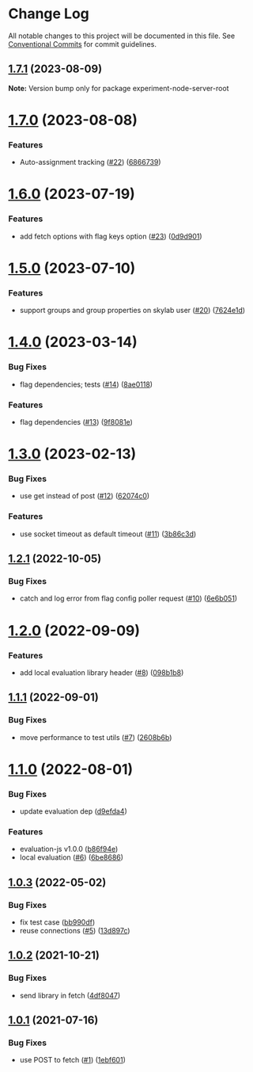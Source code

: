 # Change Log

All notable changes to this project will be documented in this file.
See [Conventional Commits](https://conventionalcommits.org) for commit guidelines.

## [1.7.1](https://github.com/amplitude/experiment-node-server/compare/v1.7.0...v1.7.1) (2023-08-09)

**Note:** Version bump only for package experiment-node-server-root





# [1.7.0](https://github.com/amplitude/experiment-node-server/compare/v1.6.0...v1.7.0) (2023-08-08)


### Features

* Auto-assignment tracking ([#22](https://github.com/amplitude/experiment-node-server/issues/22)) ([6866739](https://github.com/amplitude/experiment-node-server/commit/686673918957f1653fe96f1fba6e3feb99629a4a))





# [1.6.0](https://github.com/amplitude/experiment-node-server/compare/v1.5.0...v1.6.0) (2023-07-19)


### Features

* add fetch options with flag keys option ([#23](https://github.com/amplitude/experiment-node-server/issues/23)) ([0d9d901](https://github.com/amplitude/experiment-node-server/commit/0d9d90115b2a16c991514e7487a3e2e41c6c9fa1))





# [1.5.0](https://github.com/amplitude/experiment-node-server/compare/v1.4.0...v1.5.0) (2023-07-10)


### Features

* support groups and group properties on skylab user ([#20](https://github.com/amplitude/experiment-node-server/issues/20)) ([7624e1d](https://github.com/amplitude/experiment-node-server/commit/7624e1deaf2c6e981610418f994478d794cdeaa9))





# [1.4.0](https://github.com/amplitude/experiment-node-server/compare/v1.3.0...v1.4.0) (2023-03-14)


### Bug Fixes

* flag dependencies; tests ([#14](https://github.com/amplitude/experiment-node-server/issues/14)) ([8ae0118](https://github.com/amplitude/experiment-node-server/commit/8ae01186c0ada351f008e3d17e827cc9de787570))


### Features

* flag dependencies ([#13](https://github.com/amplitude/experiment-node-server/issues/13)) ([9f8081e](https://github.com/amplitude/experiment-node-server/commit/9f8081eb37a77e9083016c82b5415b8088629ed4))





# [1.3.0](https://github.com/amplitude/experiment-node-server/compare/v1.2.1...v1.3.0) (2023-02-13)


### Bug Fixes

* use get instead of post ([#12](https://github.com/amplitude/experiment-node-server/issues/12)) ([62074c0](https://github.com/amplitude/experiment-node-server/commit/62074c0142b36c78d159dd7993ca4f7d4657c7a6))


### Features

* use socket timeout as default timeout ([#11](https://github.com/amplitude/experiment-node-server/issues/11)) ([3b86c3d](https://github.com/amplitude/experiment-node-server/commit/3b86c3d9a680ed462f57a79aa1f4c2ccc5418dc1))





## [1.2.1](https://github.com/amplitude/experiment-node-server/compare/v1.2.0...v1.2.1) (2022-10-05)


### Bug Fixes

* catch and log error from flag config poller request ([#10](https://github.com/amplitude/experiment-node-server/issues/10)) ([6e6b051](https://github.com/amplitude/experiment-node-server/commit/6e6b05105de7be197472584bd5a0635e9e001e06))





# [1.2.0](https://github.com/amplitude/experiment-node-server/compare/v1.1.1...v1.2.0) (2022-09-09)


### Features

* add local evaluation library header ([#8](https://github.com/amplitude/experiment-node-server/issues/8)) ([098b1b8](https://github.com/amplitude/experiment-node-server/commit/098b1b8dd1037e207bac7d3586a67c7a1bf3e134))





## [1.1.1](https://github.com/amplitude/experiment-node-server/compare/v1.1.0...v1.1.1) (2022-09-01)


### Bug Fixes

* move performance to test utils ([#7](https://github.com/amplitude/experiment-node-server/issues/7)) ([2608b6b](https://github.com/amplitude/experiment-node-server/commit/2608b6b43a9c1dd668cc414e05540f14c858d891))





# [1.1.0](https://github.com/amplitude/experiment-node-server/compare/v1.0.3...v1.1.0) (2022-08-01)


### Bug Fixes

* update evaluation dep ([d9efda4](https://github.com/amplitude/experiment-node-server/commit/d9efda4ee2ad4d4b4ef02d72a7fdaac9f43f1c1a))


### Features

* evaluation-js v1.0.0 ([b86f94e](https://github.com/amplitude/experiment-node-server/commit/b86f94e17ec9cca83b4189f0102aa11c01cb5cb2))
* local evaluation ([#6](https://github.com/amplitude/experiment-node-server/issues/6)) ([6be8686](https://github.com/amplitude/experiment-node-server/commit/6be868689ac03c8ee49841e43c21dc51f1b4c1c5))





## [1.0.3](https://github.com/amplitude/experiment-node-server/compare/v1.0.2...v1.0.3) (2022-05-02)


### Bug Fixes

* fix test case ([bb990df](https://github.com/amplitude/experiment-node-server/commit/bb990df488552277cda006d95b82ad059a50a59d))
* reuse connections ([#5](https://github.com/amplitude/experiment-node-server/issues/5)) ([13d897c](https://github.com/amplitude/experiment-node-server/commit/13d897c9dfe4049329e3dee9217af370170f8209))





## [1.0.2](https://github.com/amplitude/experiment-node-server/compare/v1.0.1...v1.0.2) (2021-10-21)


### Bug Fixes

* send library in fetch ([4df8047](https://github.com/amplitude/experiment-node-server/commit/4df804741f5b7f125f0717bca18b449595e24d3a))





## [1.0.1](https://github.com/amplitude/experiment-node-server/compare/v1.0.0...v1.0.1) (2021-07-16)


### Bug Fixes

* use POST to fetch ([#1](https://github.com/amplitude/experiment-node-server/issues/1)) ([1ebf601](https://github.com/amplitude/experiment-node-server/commit/1ebf6013a831de2172bcf398f60ebc7fb6f25bd8))
